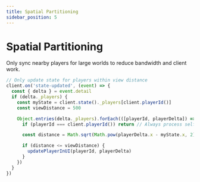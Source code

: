 ```yaml
---
title: Spatial Partitioning
sidebar_position: 5
---
```


# Spatial Partitioning

Only sync nearby players for large worlds to reduce bandwidth and client work.

```js
// Only update state for players within view distance
client.on('state-updated', (event) => {
  const { delta } = event.detail
  if (delta._players) {
    const myState = client.state()._players[client.playerId()]
    const viewDistance = 500

    Object.entries(delta._players).forEach(([playerId, playerDelta]) => {
      if (playerId === client.playerId()) return // Always process self

      const distance = Math.sqrt(Math.pow(playerDelta.x - myState.x, 2) + Math.pow(playerDelta.y - myState.y, 2))

      if (distance <= viewDistance) {
        updatePlayerInUI(playerId, playerDelta)
      }
    })
  }
})
```
